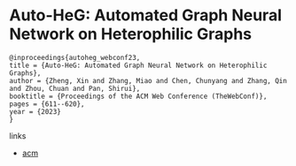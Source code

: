 # Auto-HeG: Automated Graph Neural Network on Heterophilic Graphs

```
@inproceedings{autoheg_webconf23,
title = {Auto-HeG: Automated Graph Neural Network on Heterophilic Graphs},
author = {Zheng, Xin and Zhang, Miao and Chen, Chunyang and Zhang, Qin and Zhou, Chuan and Pan, Shirui},
booktitle = {Proceedings of the ACM Web Conference (TheWebConf)},
pages = {611--620},
year = {2023}
}
```

links
- [acm](https://dl.acm.org/doi/10.1145/3543507.3583498)
